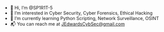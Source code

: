 - 👋 Hi, I’m @SP1R1T-5
- 👀 I’m interested in Cyber Security, Cyber Forensics, Ethical Hacking
- 🌱 I’m currently learning Python Scripting, Network Surveillance, OSINT
- 📬 You can reach me at JEdwardsCybSec@gmail.com 

<!---
SP1R1T-5/SP1R1T-5 is a ✨ special ✨ repository because its `README.md` (this file) appears on your GitHub profile.
You can click the Preview link to take a look at your changes.
--->
